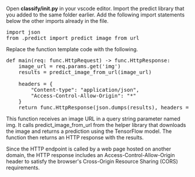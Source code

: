 Open **classify/__init__.py** in your vscode editor. Import the predict library that you added to the same folder earlier. Add the following import statements below the other imports already in the file.


<pre class="file" data-target="clipboard">
import json
from .predict import predict_image_from_url
</pre>

Replace the function template code with the following.

<pre class="file" data-target="clipboard">
def main(req: func.HttpRequest) -> func.HttpResponse:
    image_url = req.params.get('img')
    results = predict_image_from_url(image_url)

    headers = {
        "Content-type": "application/json",
        "Access-Control-Allow-Origin": "*"
    }
    return func.HttpResponse(json.dumps(results), headers = headers)
</pre>

This function receives an image URL in a query string parameter named img. It calls predict_image_from_url from the helper library that downloads the image and returns a prediction using the TensorFlow model. The function then returns an HTTP response with the results.

Since the HTTP endpoint is called by a web page hosted on another domain, the HTTP response includes an Access-Control-Allow-Origin header to satisfy the browser's Cross-Origin Resource Sharing (CORS) requirements.